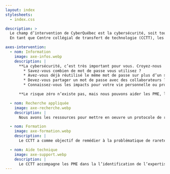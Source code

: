 ```yaml
---
layout: index
stylesheets: 
  - index.css

description: > 
  Le champ d’intervention de CyberQuébec est la cybersécurité, soit toutes les activités visant à protéger les personnes et les entreprises d’une utilisation malveillante de l’informatique et, particulièrement, lorsque les ressources mobilisées sont branchées à un réseau de communication.
  En tant que Centre collégial de transfert de technologie (CCTT), les actions de CyberQuébec, s’inscrivent dans les quatre grands axes d’intervention qui sont communs aux centres du réseau Synchronex:

axes-intervention: 
  - nom: Information
    image: axe-infos.webp
    description: |
      **La cybersécurité, c’est très important pour vous. Croyez-nous !**
        * Savez-vous combien de mot de passe vous utilisez ?
        * Avez-vous déjà réutilisé le même mot de passe sur plus d’un site à la fois ?
        * Devez-vous partager un mot de passe avec des collaborateurs ?
        * Connaissez-vous les impacts pour votre vie personnelle ou professionnelle des choix que vous faites tous les jours dans votre utilisation de l’internet ?

      **Le risque zéro n’existe pas, mais nous pouvons aider les PME, les petites organisations et les communs des mortels à prendre conscience de leur niveau de maturité en matière de cybersécurité. Quelques solutions de base permettent aussi d’atténuer grandement le risque face aux attaques les plus courantes.**

  - nom: Recherche appliquée
    image: axe-recherche.webp
    description: | 
      Nous avons les ressources pour mettre en oeuvre un protocole de recherche afin de trouver une solution adéquate et durable à votre problématique. Le CCTT vous accompagne en vous mettant en relation avec des chercheurs chevronnés qui sauront mettre l’épaule à la roue pour vous permettre de faire progresser vos produits et services. 

  - nom: Formation
    image: axe-formation.webp
    description: | 
      Le CCTT a comme objectif de remédier à la problématique de rareté de la main d’œuvre ainsi qu’à l’absence de femmes dans le secteur en arrimant la formation scolaire avec les besoins du marché du travail.

  - nom: Aide technique
    image: axe-support.webp
    description: |
      Le CCTT accompagne les PME dans la l’identification de l’expertise technique dont ils ont besoin pour améliorer l’éventail des compétences de leur équipe. Autant pour les professionnels, les professeurs et les étudiants, notre écosystème innovant en cybersécurité vous permet d’accéder rapidement à l’appui technique que vous avez besoin pour appliquer une solution déjà existante.
---
```

